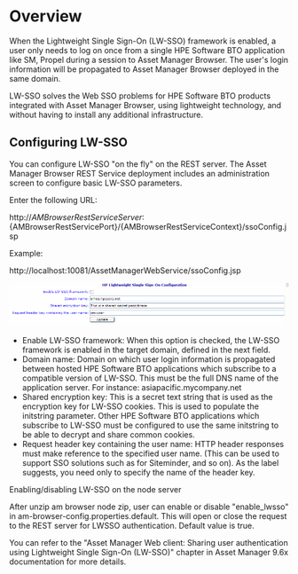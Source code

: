 # Overview
When the Lightweight Single Sign-On (LW-SSO) framework is enabled, a user only needs to log on once from a single HPE Software BTO application like SM, Propel during a session to Asset Manager Browser. The user's login information will be propagated to Asset Manager Browser deployed in the same domain.

LW-SSO solves the Web SSO problems for HPE Software BTO products integrated with Asset Manager Browser, using lightweight technology, and without having to install any additional infrastructure.

## Configuring LW-SSO

You can configure LW-SSO "on the fly" on the REST server. The Asset Manager Browser REST Service deployment includes an administration screen to configure basic LW-SSO parameters.

Enter the following URL:

http://${AMBrowserRestServiceServer}:${AMBrowserRestServicePort}/{AMBrowserRestServiceContext}/ssoConfig.jsp

Example:

http://localhost:10081/AssetManagerWebService/ssoConfig.jsp

![LWSSO](img/lwsso.png)

- Enable LW-SSO framework: When this option is checked, the LW-SSO framework is enabled in the target domain, defined in the next field.
- Domain name: Domain on which user login information is propagated between hosted HPE Software BTO applications which subscribe to a compatible version of LW-SSO. This must be the full DNS name of the application server. For instance: asiapacific.mycompany.net
- Shared encryption key: This is a secret text string that is used as the encryption key for LW-SSO cookies. This is used to populate the initstring parameter. Other HPE Software BTO applications which subscribe to LW-SSO must be configured to use the same initstring to be able to decrypt and share common cookies. 
- Request header key containing the user name: HTTP header responses must make reference to the specified user name. (This can be used to support SSO solutions such as for Siteminder, and so on). As the label suggests, you need only to specify the name of the header key.

Enabling/disabling LW-SSO on the node server

After unzip am browser node zip, user can enable or disable "enable_lwsso" in am-browser-config.properties.default. This will open or close the request to the REST server for LWSSO authentication. Default value is true.

You can refer to the "Asset Manager Web client: Sharing user authentication using Lightweight Single Sign-On (LW-SSO)" chapter in Asset Manager 9.6x documentation for more details.